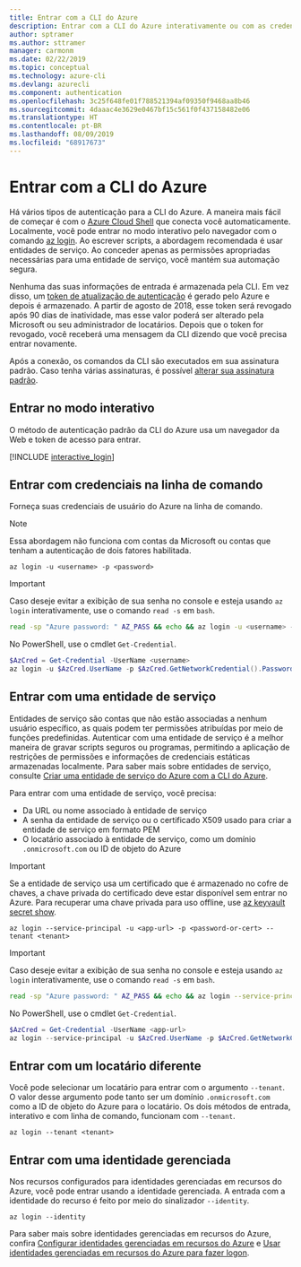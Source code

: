 ```yaml
---
title: Entrar com a CLI do Azure
description: Entrar com a CLI do Azure interativamente ou com as credenciais locais
author: sptramer
ms.author: sttramer
manager: carmonm
ms.date: 02/22/2019
ms.topic: conceptual
ms.technology: azure-cli
ms.devlang: azurecli
ms.component: authentication
ms.openlocfilehash: 3c25f648fe01f788521394af09350f9468aa8b46
ms.sourcegitcommit: 4daaac4e3629e0467bf15c561f0f437158482e06
ms.translationtype: HT
ms.contentlocale: pt-BR
ms.lasthandoff: 08/09/2019
ms.locfileid: "68917673"
---
```

# <a name="sign-in-with-azure-cli"></a>Entrar com a CLI do Azure 

Há vários tipos de autenticação para a CLI do Azure. A maneira mais fácil de começar é com o [Azure Cloud Shell](/azure/cloud-shell/overview) que conecta você automaticamente.
Localmente, você pode entrar no modo interativo pelo navegador com o comando [az login](/cli/azure/reference-index#az-login). Ao escrever scripts, a abordagem recomendada é usar entidades de serviço. Ao conceder apenas as permissões apropriadas necessárias para uma entidade de serviço, você mantém sua automação segura.

Nenhuma das suas informações de entrada é armazenada pela CLI. Em vez disso, um [token de atualização de autenticação](https://docs.microsoft.com/azure/active-directory/develop/v1-id-and-access-tokens#refresh-tokens) é gerado pelo Azure e depois é armazenado. A partir de agosto de 2018, esse token será revogado após 90 dias de inatividade, mas esse valor poderá ser alterado pela Microsoft ou seu administrador de locatários. Depois que o token for revogado, você receberá uma mensagem da CLI dizendo que você precisa entrar novamente.

Após a conexão, os comandos da CLI são executados em sua assinatura padrão. Caso tenha várias assinaturas, é possível [alterar sua assinatura padrão](manage-azure-subscriptions-azure-cli.md).

## <a name="sign-in-interactively"></a>Entrar no modo interativo

O método de autenticação padrão da CLI do Azure usa um navegador da Web e token de acesso para entrar.

[!INCLUDE [interactive_login](includes/interactive-login.md)]

## <a name="sign-in-with-credentials-on-the-command-line"></a>Entrar com credenciais na linha de comando

Forneça suas credenciais de usuário do Azure na linha de comando.

> [!Note]
> Essa abordagem não funciona com contas da Microsoft ou contas que tenham a autenticação de dois fatores habilitada.

```azurecli-interactive
az login -u <username> -p <password>
```

> [!IMPORTANT]
> Caso deseje evitar a exibição de sua senha no console e esteja usando `az login` interativamente, use o comando `read -s` em `bash`.
>
> ```bash
> read -sp "Azure password: " AZ_PASS && echo && az login -u <username> -p $AZ_PASS
> ```
>
> No PowerShell, use o cmdlet `Get-Credential`.
>
> ```powershell
> $AzCred = Get-Credential -UserName <username>
> az login -u $AzCred.UserName -p $AzCred.GetNetworkCredential().Password
> ```

## <a name="sign-in-with-a-service-principal"></a>Entrar com uma entidade de serviço

Entidades de serviço são contas que não estão associadas a nenhum usuário específico, as quais podem ter permissões atribuídas por meio de funções predefinidas. Autenticar com uma entidade de serviço é a melhor maneira de gravar scripts seguros ou programas, permitindo a aplicação de restrições de permissões e informações de credenciais estáticas armazenadas localmente. Para saber mais sobre entidades de serviço, consulte [Criar uma entidade de serviço do Azure com a CLI do Azure](create-an-azure-service-principal-azure-cli.md).

Para entrar com uma entidade de serviço, você precisa:

* Da URL ou nome associado à entidade de serviço
* A senha da entidade de serviço ou o certificado X509 usado para criar a entidade de serviço em formato PEM
* O locatário associado à entidade de serviço, como um domínio `.onmicrosoft.com` ou ID de objeto do Azure

> [!IMPORTANT]
>
> Se a entidade de serviço usa um certificado que é armazenado no cofre de chaves, a chave privada do certificado deve estar disponível sem entrar no Azure. Para recuperar uma chave privada para uso offline, use [az keyvault secret show](/cli/azure/keyvault/secret).

```azurecli-interactive
az login --service-principal -u <app-url> -p <password-or-cert> --tenant <tenant>
```

> [!IMPORTANT]
> Caso deseje evitar a exibição de sua senha no console e esteja usando `az login` interativamente, use o comando `read -s` em `bash`.
>
> ```bash
> read -sp "Azure password: " AZ_PASS && echo && az login --service-principal -u <app-url> -p $AZ_PASS --tenant <tenant>
> ```
>
> No PowerShell, use o cmdlet `Get-Credential`.
>
> ```powershell
> $AzCred = Get-Credential -UserName <app-url>
> az login --service-principal -u $AzCred.UserName -p $AzCred.GetNetworkCredential().Password --tenant <tenant>
> ```

## <a name="sign-in-with-a-different-tenant"></a>Entrar com um locatário diferente

Você pode selecionar um locatário para entrar com o argumento `--tenant`. O valor desse argumento pode tanto ser um domínio `.onmicrosoft.com` como a ID de objeto do Azure para o locatário. Os dois métodos de entrada, interativo e com linha de comando, funcionam com `--tenant`.

```azurecli-interactive
az login --tenant <tenant>
```

## <a name="sign-in-with-a-managed-identity"></a>Entrar com uma identidade gerenciada

Nos recursos configurados para identidades gerenciadas em recursos do Azure, você pode entrar usando a identidade gerenciada. A entrada com a identidade do recurso é feito por meio do sinalizador `--identity`.

```azurecli-interactive
az login --identity
```

Para saber mais sobre identidades gerenciadas em recursos do Azure, confira [Configurar identidades gerenciadas em recursos do Azure](https://docs.microsoft.com/azure/active-directory/managed-identities-azure-resources/qs-configure-cli-windows-vm) e [Usar identidades gerenciadas em recursos do Azure para fazer logon](https://docs.microsoft.com/azure/active-directory/managed-identities-azure-resources/how-to-use-vm-sign-in).
